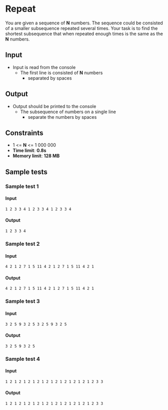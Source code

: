 # Repeat

You are given a sequence of **N** numbers. The sequence could be consisted of a smaller subsequence repeated several times.
Your task is to find the shortest subsequence that when repeated enough times is the same as the **N** numbers.

## Input
- Input is read from the console
  - The first line is consisted of **N** numbers
    - separated by spaces

## Output
- Output should be printed to the console
  - The subsequence of numbers on a single line
    - separate the numbers by spaces

## Constraints
- 1 <= **N** <= 1 000 000
- **Time limit**: **0.8s**
- **Memory limit**: **128 MB**

## Sample tests

### Sample test 1

#### Input
```
1 2 3 3 4 1 2 3 3 4 1 2 3 3 4
```

#### Output
```
1 2 3 3 4
```

### Sample test 2

#### Input
```
4 2 1 2 7 1 5 11 4 2 1 2 7 1 5 11 4 2 1
```

#### Output
```
4 2 1 2 7 1 5 11 4 2 1 2 7 1 5 11 4 2 1
```

### Sample test 3

#### Input
```
3 2 5 9 3 2 5 3 2 5 9 3 2 5
```

#### Output
```
3 2 5 9 3 2 5
```

### Sample test 4

#### Input
```
1 2 1 2 1 2 1 2 1 2 1 2 1 2 1 2 1 2 1 2 3 3
```

#### Output
```
1 2 1 2 1 2 1 2 1 2 1 2 1 2 1 2 1 2 1 2 3 3
```
